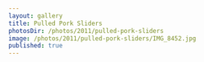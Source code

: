 ```yaml
---
layout: gallery
title: Pulled Pork Sliders
photosDir: /photos/2011/pulled-pork-sliders
image: /photos/2011/pulled-pork-sliders/IMG_8452.jpg
published: true
---
```

